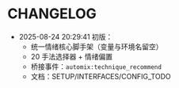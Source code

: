 # CHANGELOG
- 2025-08-24 20:29:41  初版：
  - 统一情绪核心脚手架（变量与环境名留空）
  - 20 手法选择器 + 情绪偏置
  - 桥接事件：`automix:technique_recommend`
  - 文档：SETUP/INTERFACES/CONFIG_TODO
